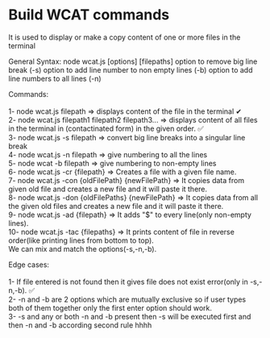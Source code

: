 # Build WCAT commands


It is used to display or make a copy content of one or more files in the terminal 

General Syntax:
node wcat.js [options] [filepaths]
option to remove big line break (-s)
option to add line number to non empty lines (-b)
option to add line numbers to all lines (-n) 

Commands:
<br>
<br>1- node wcat.js filepath => displays content of the file in the terminal  ✔
<br>2- node wcat.js filepath1 filepath2 filepath3... => displays content of all files in the terminal in (contactinated form) in the given order. ✅ 
<br>3- node wcat.js -s filepath => convert big line breaks into a singular line break
<br>4- node wcat.js -n filepath => give numbering to all the lines
<br>5- node wcat -b filepath => give numbering to non-empty lines
<br>6- node wcat.js -cr {filepath} => Creates a file with a given file name.
<br>7- node wcat.js -con {oldFilePath} {newFilePath} => It copies data from given old file and creates a new file and it will paste it there.
<br>8- node wcat.js -don {oldFilePaths} {newFilePath} => It copies data from all the given old files and creates a new file and it will paste it there.
<br>9- node wcat.js -ad {filepath} => It adds "$" to every line(only non-empty lines).
<br>10- node wcat.js -tac {filepaths}  => It prints content of file in reverse order(like printing lines from bottom to top).
<br>We can mix and match the options(-s,-n,-b).

Edge cases:
<br>
<br>
1- If file entered is not found then it gives file does not exist error(only in -s,-n,-b). ✅ <br>
2- -n and -b are 2 options which are mutually exclusive so if user types both of them together only the first enter option should work.<br>
3- -s and any or both -n and -b present then -s will be executed first and then -n and -b according second rule 
hhhh